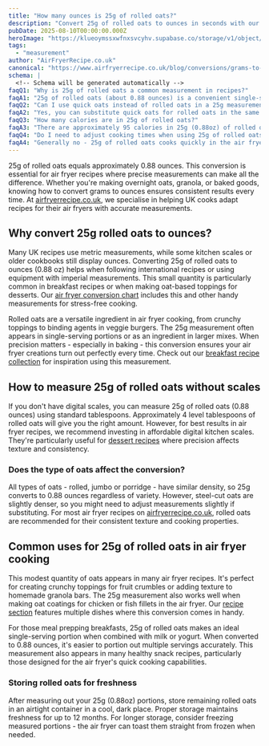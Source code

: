 ```yaml
---
title: "How many ounces is 25g of rolled oats?"
description: "Convert 25g of rolled oats to ounces in seconds with our easy guide. Perfect for air fryer recipes and precise UK measurements."
pubDate: 2025-08-10T00:00:00.000Z
heroImage: "https://klueoymssxwfnxsvcyhv.supabase.co/storage/v1/object/public/Shmucket/25g-rolled-oats-to-ounces.webp"
tags:
  - "measurement"
author: "AirFryerRecipe.co.uk"
canonical: "https://www.airfryerrecipe.co.uk/blog/conversions/grams-to-ounces/25g-rolled-oats-to-ounces"
schema: |
  <!-- Schema will be generated automatically -->
faqQ1: "Why is 25g of rolled oats a common measurement in recipes?"
faqA1: "25g of rolled oats (about 0.88 ounces) is a convenient single-serving portion for breakfast recipes like porridge or overnight oats. It's also a practical amount for adding texture to baked goods or as a coating in air fryer recipes without overwhelming other ingredients."
faqQ2: "Can I use quick oats instead of rolled oats in a 25g measurement?"
faqA2: "Yes, you can substitute quick oats for rolled oats in the same 25g (0.88oz) quantity, though the texture may be slightly different. Quick oats absorb liquid faster, so adjust liquid ingredients accordingly in air fryer recipes to prevent dryness."
faqQ3: "How many calories are in 25g of rolled oats?"
faqA3: "There are approximately 95 calories in 25g (0.88oz) of rolled oats. This makes it an excellent energy-dense ingredient for air fryer breakfasts or snacks that keeps you full for hours while being naturally low in sugar."
faqQ4: "Do I need to adjust cooking times when using 25g of rolled oats in air fryer recipes?"
faqA4: "Generally no - 25g of rolled oats cooks quickly in the air fryer, usually within 5-10 minutes depending on the recipe. However, always check recipes on <a href=https://www.airfryerrecipe.co.uk>airfryerrecipe.co.uk</a> for specific timing as other ingredients may affect cooking duration."
---
```

<p>25g of rolled oats equals approximately 0.88 ounces. This conversion is essential for air fryer recipes where precise measurements can make all the difference. Whether you're making overnight oats, granola, or baked goods, knowing how to convert grams to ounces ensures consistent results every time. At <a href=https://www.airfryerrecipe.co.uk>airfryerrecipe.co.uk</a>, we specialise in helping UK cooks adapt recipes for their air fryers with accurate measurements.</p>

<h2>Why convert 25g rolled oats to ounces?</h2>
<p>Many UK recipes use metric measurements, while some kitchen scales or older cookbooks still display ounces. Converting 25g of rolled oats to ounces (0.88 oz) helps when following international recipes or using equipment with imperial measurements. This small quantity is particularly common in breakfast recipes or when making oat-based toppings for desserts. Our <a href=https://www.airfryerrecipe.co.uk/air-fryer-conversion-chart>air fryer conversion chart</a> includes this and other handy measurements for stress-free cooking.</p>
<p>Rolled oats are a versatile ingredient in air fryer cooking, from crunchy toppings to binding agents in veggie burgers. The 25g measurement often appears in single-serving portions or as an ingredient in larger mixes. When precision matters - especially in baking - this conversion ensures your air fryer creations turn out perfectly every time. Check out our <a href=https://www.airfryerrecipe.co.uk/recipes/breakfast>breakfast recipe collection</a> for inspiration using this measurement.</p>

<h2>How to measure 25g of rolled oats without scales</h2>
<p>If you don't have digital scales, you can measure 25g of rolled oats (0.88 ounces) using standard tablespoons. Approximately 4 level tablespoons of rolled oats will give you the right amount. However, for best results in air fryer recipes, we recommend investing in affordable digital kitchen scales. They're particularly useful for <a href=https://www.airfryerrecipe.co.uk/recipes/dessert>dessert recipes</a> where precision affects texture and consistency.</p>

<h3>Does the type of oats affect the conversion?</h3>
<p>All types of oats - rolled, jumbo or porridge - have similar density, so 25g converts to 0.88 ounces regardless of variety. However, steel-cut oats are slightly denser, so you might need to adjust measurements slightly if substituting. For most air fryer recipes on <a href=https://www.airfryerrecipe.co.uk>airfryerrecipe.co.uk</a>, rolled oats are recommended for their consistent texture and cooking properties.</p>

<h2>Common uses for 25g of rolled oats in air fryer cooking</h2>
<p>This modest quantity of oats appears in many air fryer recipes. It's perfect for creating crunchy toppings for fruit crumbles or adding texture to homemade granola bars. The 25g measurement also works well when making oat coatings for chicken or fish fillets in the air fryer. Our <a href=https://www.airfryerrecipe.co.uk/recipes>recipe section</a> features multiple dishes where this conversion comes in handy.</p>
<p>For those meal prepping breakfasts, 25g of rolled oats makes an ideal single-serving portion when combined with milk or yogurt. When converted to 0.88 ounces, it's easier to portion out multiple servings accurately. This measurement also appears in many healthy snack recipes, particularly those designed for the air fryer's quick cooking capabilities.</p>

<h3>Storing rolled oats for freshness</h3>
<p>After measuring out your 25g (0.88oz) portions, store remaining rolled oats in an airtight container in a cool, dark place. Proper storage maintains freshness for up to 12 months. For longer storage, consider freezing measured portions - the air fryer can toast them straight from frozen when needed.</p>
